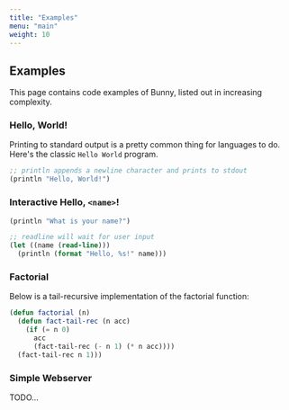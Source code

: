 ```yaml
---
title: "Examples"
menu: "main"
weight: 10
---
```


## Examples

This page contains code examples of Bunny, listed out in increasing complexity.

### Hello, World!

Printing to standard output is a pretty common thing for languages to do. Here's the classic `Hello World` program.

```lisp
;; println appends a newline character and prints to stdout
(println "Hello, World!")
```

### Interactive Hello, `<name>`!

```lisp
(println "What is your name?")

;; readline will wait for user input
(let ((name (read-line)))
  (println (format "Hello, %s!" name)))
```

### Factorial

Below is a tail-recursive implementation of the factorial function:

```lisp
(defun factorial (n)
  (defun fact-tail-rec (n acc)
    (if (= n 0)
      acc
      (fact-tail-rec (- n 1) (* n acc))))
  (fact-tail-rec n 1)))
```

### Simple Webserver

TODO...
